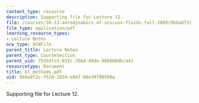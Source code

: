 ```yaml
---
content_type: resource
description: Supporting file for Lecture 12.
file: /courses/16-13-aerodynamics-of-viscous-fluids-fall-2003/9b6a8f2cf5282934e04788e39790500a_bl_methods.pdf
file_type: application/pdf
learning_resource_types:
- Lecture Notes
ocw_type: OCWFile
parent_title: Lecture Notes
parent_type: CourseSection
parent_uid: 75d54fc3-032c-35b4-49de-966608dbca41
resourcetype: Document
title: bl_methods.pdf
uid: 9b6a8f2c-f528-2934-e047-88e39790500a
---
```

Supporting file for Lecture 12.

